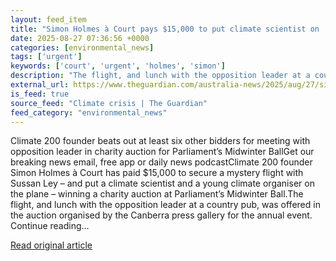 ```yaml
---
layout: feed_item
title: "Simon Holmes à Court pays $15,000 to put climate scientist on ‘mystery flight’ with Sussan Ley"
date: 2025-08-27 07:36:56 +0000
categories: [environmental_news]
tags: ['urgent']
keywords: ['court', 'urgent', 'holmes', 'simon']
description: "The flight, and lunch with the opposition leader at a country pub, was offered in the auction organised by the Canberra press gallery for the annual event"
external_url: https://www.theguardian.com/australia-news/2025/aug/27/simon-holmes-a-court-wins-charity-auction-to-put-climate-scientist-on-flight-with-sussan-ley
is_feed: true
source_feed: "Climate crisis | The Guardian"
feed_category: "environmental_news"
---
```


Climate 200 founder beats out at least six other bidders for meeting with opposition leader in charity auction for Parliament’s Midwinter BallGet our breaking news email, free app or daily news podcastClimate 200 founder Simon Holmes à Court has paid $15,000 to secure a mystery flight with Sussan Ley – and put a climate scientist and a young climate organiser on the plane – winning a charity auction at Parliament’s Midwinter Ball.The flight, and lunch with the opposition leader at a country pub, was offered in the auction organised by the Canberra press gallery for the annual event. Continue reading...

[Read original article](https://www.theguardian.com/australia-news/2025/aug/27/simon-holmes-a-court-wins-charity-auction-to-put-climate-scientist-on-flight-with-sussan-ley)
